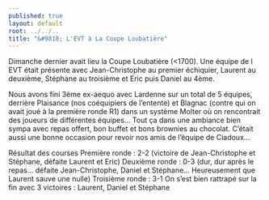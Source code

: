 ```yaml
---
published: true
layout: default
root: ../../..
title: "&#9818; L'EVT à La Coupe Loubatière"
---
```






Dimanche dernier avait lieu la Coupe Loubatière (<1700). Une équipe de l EVT était présente avec Jean-Christophe au premier échiquier, Laurent au deuxième, Stéphane au troisième et Eric puis Daniel au 4ème.

Nous avons fini 3ème ex-aequo avec Lardenne sur un total de 5 équipes, derrière Plaisance (nos coéquipiers de l’entente) et Blagnac (contre qui on avait joué à la première ronde R1) dans un système Molter où on rencontrait des joueurs de différentes équipes… 
Tout ça dans une ambiance bien sympa avec repas offert, bon buffet et bons brownies au chocolat. 
C’était aussi une bonne occasion pour revoir nos amis de l’équipe de Ciadoux…

Résultat des courses
Première ronde : 2-2 (victoire de Jean-Christophe et Stéphane, défaite Laurent et Eric)
Deuxième ronde : 0-3 (dur, dur après le repas…  défaite Jean-Christophe, Daniel et Stéphane… Heureusement que Laurent sauve une nulle)
Troisième ronde : 3-1 On s’est bien rattrapé sur la fin avec 3 victoires : Laurent, Daniel et Stéphane
